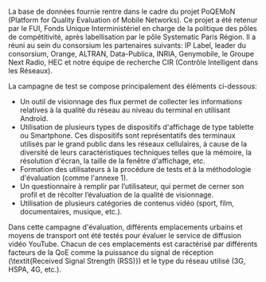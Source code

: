 La base de données fournie rentre dans le cadre du projet PoQEMoN (Platform for Quality Evaluation of Mobile Networks). Ce projet a été retenur par le FUI, Fonds Unique Interministériel en charge de la politique des pôles de compétitivité, après labellisation par le pôle Systematic Paris Région. Il a réuni au sein du consorsium les partenaires suivants: IP Label, leader du consorsium,  Orange, ALTRAN, Data-Publica, INRIA, Genymobile, le Groupe Next Radio, HEC et notre équipe de recherche CIR (Contrôle Intelligent dans les Réseaux). 


La campagne de test se compose principalement des éléments ci-dessous:

- Un outil de visionnage des flux permet de collecter les informations relatives à la qualité du réseau au niveau du terminal en utilisant Androïd.
- Utilisation de plusieurs types de dispositifs d'affichage de type tablette ou Smartphone. Ces dispositifs sont représentatifs des terminaux utilisés par le grand public dans les réseaux cellulaires, à cause de la diversité  de leurs caractéristiques techniques telles que la mémoire, la résolution d'écran, la taille de la fenêtre d'affichage, etc.
-  Formation des utilisateurs à la procédure de tests et à la méthodologie d'évaluation (comme  l'annexe $1$). 
- Un questionnaire à remplir par l’utilisateur, qui permet de cerner son profil et de récolter l’évaluation de la qualité de visionnage.
- Utilisation de plusieurs catégories de contenus vidéo (sport, film, documentaires, musique, etc.).




Dans cette campagne d'évaluation, différents emplacements urbains et moyens de transport ont été testés pour évaluer le service de diffusion vidéo YouTube. Chacun de ces emplacements est caractérisé par différents facteurs de la QoE comme la puissance du signal de réception (\textit{Received Signal Strength (RSS)}) et le type du réseau utilisé (3G, HSPA, 4G, etc.). 

